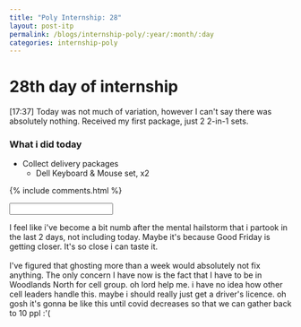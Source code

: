 ```yaml
---
title: "Poly Internship: 28"
layout: post-itp
permalink: /blogs/internship-poly/:year/:month/:day
categories: internship-poly
---
```

# 28th day of internship

<span class="timestamp">[17:37]</span> Today was not much of variation, however I can't say there was absolutely nothing. Received my first package, just 2 2-in-1 sets.

### What i did today
* Collect delivery packages
    * Dell Keyboard & Mouse set, x2


{% include comments.html %}

<input id="password-input" type="password" class="text-secret" onkeyup="unlock()">

<span class="disable-selection" id="truth" style="display:block;">I feel like i've become a bit numb after the mental hailstorm that i partook in the last 2 days, not including today. Maybe it's because Good Friday is getting closer. It's so close i can taste it.<br><br> I've figured that ghosting more than a week would absolutely not fix anything. The only concern I have now is the fact that I have to be in Woodlands North for cell group. oh lord help me. i have no idea how other cell leaders handle this. maybe i should really just get a driver's licence. oh gosh it's gonna be like this until covid decreases so that we can gather back to 10 ppl :'(</span>